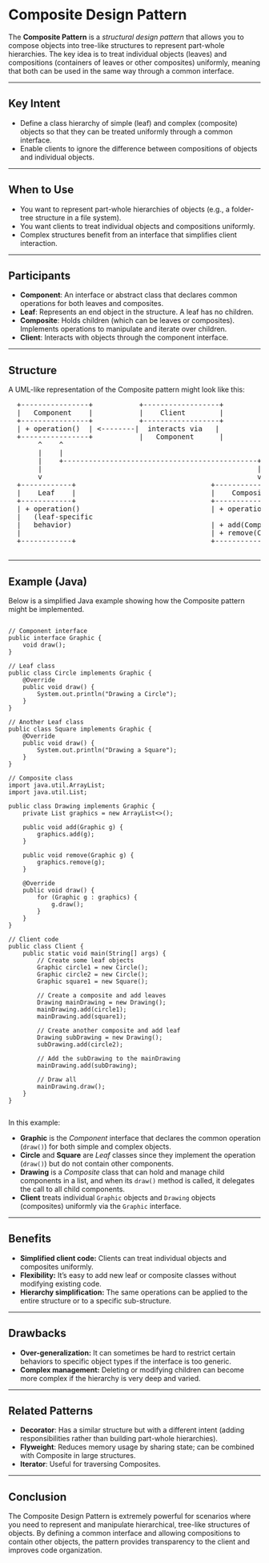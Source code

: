<!DOCTYPE html>
<html lang="en">
<head>
  <meta charset="UTF-8">
  <title>Composite Design Pattern README</title>
</head>
<body>

  <h1>Composite Design Pattern</h1>

  <p>
    The <strong>Composite Pattern</strong> is a <em>structural design pattern</em> that allows you to compose objects into tree-like structures to represent part-whole hierarchies. 
    The key idea is to treat individual objects (leaves) and compositions (containers of leaves or other composites) uniformly, meaning that both can be used in the same way through a common interface.
  </p>

  <hr>

<h2>Key Intent</h2>
  <ul>
    <li>Define a class hierarchy of simple (leaf) and complex (composite) objects so that they can be treated uniformly through a common interface.</li>
    <li>Enable clients to ignore the difference between compositions of objects and individual objects.</li>
  </ul>

  <hr>

<h2>When to Use</h2>
  <ul>
    <li>You want to represent part-whole hierarchies of objects (e.g., a folder-tree structure in a file system).</li>
    <li>You want clients to treat individual objects and compositions uniformly.</li>
    <li>Complex structures benefit from an interface that simplifies client interaction.</li>
  </ul>

  <hr>

<h2>Participants</h2>
  <ul>
    <li><strong>Component</strong>: An interface or abstract class that declares common operations for both leaves and composites.</li>
    <li><strong>Leaf</strong>: Represents an end object in the structure. A leaf has no children.</li>
    <li><strong>Composite</strong>: Holds children (which can be leaves or composites). Implements operations to manipulate and iterate over children.</li>
    <li><strong>Client</strong>: Interacts with objects through the component interface.</li>
  </ul>

  <hr>

<h2>Structure</h2>
  <p>A UML-like representation of the Composite pattern might look like this:</p>
  <pre>
  +----------------+           +------------------+
  |   Component    |           |    Client        |
  +----------------+           +------------------+
  | + operation()  | <--------|  interacts via   |
  +----------------+           |   Component      |
       ^    ^
       |    |
       |    +----------------------------------------------+
       |                                                   |
       v                                                   v
  +------------+                                +-----------------+
  |    Leaf    |                                |    Composite   |
  +------------+                                +-----------------+
  | + operation()                               | + operation()   |
  |   (leaf-specific
  |   behavior)                                 | + add(Component)|
  |                                             | + remove(Component) |
  +------------+                                +-----------------+
  </pre>

  <hr>

<h2>Example (Java)</h2>
  <p>Below is a simplified Java example showing how the Composite pattern might be implemented.</p>

  <pre><code>
// Component interface
public interface Graphic {
    void draw();
}

// Leaf class
public class Circle implements Graphic {
    @Override
    public void draw() {
        System.out.println("Drawing a Circle");
    }
}

// Another Leaf class
public class Square implements Graphic {
    @Override
    public void draw() {
        System.out.println("Drawing a Square");
    }
}

// Composite class
import java.util.ArrayList;
import java.util.List;

public class Drawing implements Graphic {
    private List<Graphic> graphics = new ArrayList<>();

    public void add(Graphic g) {
        graphics.add(g);
    }

    public void remove(Graphic g) {
        graphics.remove(g);
    }

    @Override
    public void draw() {
        for (Graphic g : graphics) {
            g.draw();
        }
    }
}

// Client code
public class Client {
    public static void main(String[] args) {
        // Create some leaf objects
        Graphic circle1 = new Circle();
        Graphic circle2 = new Circle();
        Graphic square1 = new Square();

        // Create a composite and add leaves
        Drawing mainDrawing = new Drawing();
        mainDrawing.add(circle1);
        mainDrawing.add(square1);

        // Create another composite and add leaf
        Drawing subDrawing = new Drawing();
        subDrawing.add(circle2);

        // Add the subDrawing to the mainDrawing
        mainDrawing.add(subDrawing);

        // Draw all
        mainDrawing.draw();
    }
}
  </code></pre>

  <p>
    In this example:
    <ul>
      <li>
        <strong>Graphic</strong> is the <em>Component</em> interface that declares the common operation (<code>draw()</code>) for both simple and complex objects.
      </li>
      <li>
        <strong>Circle</strong> and <strong>Square</strong> are <em>Leaf</em> classes since they implement the operation (<code>draw()</code>) but do not contain other components.
      </li>
      <li>
        <strong>Drawing</strong> is a <em>Composite</em> class that can hold and manage child components in a list, 
        and when its <code>draw()</code> method is called, it delegates the call to all child components.
      </li>
      <li>
        <strong>Client</strong> treats individual <code>Graphic</code> objects and <code>Drawing</code> objects (composites) uniformly via the <code>Graphic</code> interface.
      </li>
    </ul>
  </p>

  <hr>

<h2>Benefits</h2>
  <ul>
    <li><strong>Simplified client code:</strong> Clients can treat individual objects and composites uniformly.</li>
    <li><strong>Flexibility:</strong> It’s easy to add new leaf or composite classes without modifying existing code.</li>
    <li><strong>Hierarchy simplification:</strong> The same operations can be applied to the entire structure or to a specific sub-structure.</li>
  </ul>

  <hr>

<h2>Drawbacks</h2>
  <ul>
    <li><strong>Over-generalization:</strong> It can sometimes be hard to restrict certain behaviors to specific object types if the interface is too generic.</li>
    <li><strong>Complex management:</strong> Deleting or modifying children can become more complex if the hierarchy is very deep and varied.</li>
  </ul>

  <hr>

<h2>Related Patterns</h2>
  <ul>
    <li><strong>Decorator</strong>: Has a similar structure but with a different intent (adding responsibilities rather than building part-whole hierarchies).</li>
    <li><strong>Flyweight</strong>: Reduces memory usage by sharing state; can be combined with Composite in large structures.</li>
    <li><strong>Iterator</strong>: Useful for traversing Composites.</li>
  </ul>

  <hr>

<h2>Conclusion</h2>
  <p>
    The Composite Design Pattern is extremely powerful for scenarios where you need to represent and manipulate hierarchical, tree-like structures of objects. 
    By defining a common interface and allowing compositions to contain other objects, the pattern provides transparency to the client and improves code organization.
  </p>

</body>
</html>
